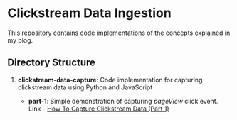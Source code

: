 # Clickstream Data Ingestion #

This repository contains code implementations of the concepts explained in my blog. 

## Directory Structure ##

1. **clickstream-data-capture**: Code implementation for capturing clickstream data using Python and JavaScript
		
	- **part-1**: Simple demonstration of capturing *pageView* click event. Link - [How To Capture Clickstream Data (Part 1)](https://www.atindriyaghosh.com/how-to-capture-clickstream-data-part-1/ "How To Capture Clickstream Data (Part 1)")